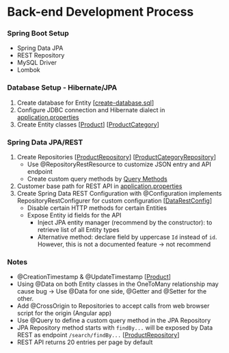 # Back-end Development Process

### Spring Boot Setup
- Spring Data JPA
- REST Repository
- MySQL Driver
- Lombok

### Database Setup - Hibernate/JPA
1. Create database for Entity 
[[create-database.sql]()]
2. Configure JDBC connection and Hibernate dialect in 
[application.properties]()
3. Create Entity classes 
[[Product]()] [[ProductCategory]()]

### Spring Data JPA/REST
1. Create Repositories 
[[ProductRepository]()] [[ProductCategoryRepository]()]
   - Use @RepositoryRestResource to customize JSON entry and API endpoint
   - Create custom query methods by 
   [Query Methods](https://docs.spring.io/spring-data/jpa/docs/current/reference/html/#jpa.query-methods.query-creation)
2. Customer base path for REST API in 
[application.properties]()
3. Create Spring Data REST Configuration with @Configuration implements RepositoryRestConfigurer for custom configuration 
[[DataRestConfig]()] 
   - Disable certain HTTP methods for certain Entities
   - Expose Entity id fields for the API 
     - Inject JPA entity manager (recommend by the constructor): to retrieve list of all Entity types
     - Alternative method: declare field by uppercase ```Id``` instead of ```id```. However, this is not a documented feature -> not recommend


### Notes
- @CreationTimestamp & @UpdateTimestamp 
[[Product]()]
- Using @Data on both Entity classes in the OneToMany relationship may cause bug -> Use @Data for one side, @Getter and @Setter for the other.
- Add @CrossOrigin to Repositories to accept calls from web browser script for the origin (Angular app)
- Use @Query to define a custom query method in the JPA Repository
- JPA Repository method starts with ````findBy...```` will be exposed by Data REST as endpoint ```/search/findBy...``` 
[[ProductRepository]()] 
- REST API returns 20 entries per page by default
















































